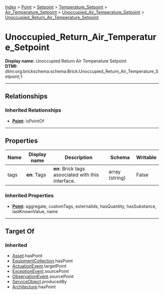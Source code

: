 [Index](../../../../../Index.md) > [Point](../../../../Point.md) > [Setpoint](../../../Setpoint.md) > [Temperature_Setpoint](../../Temperature_Setpoint.md) > [Air_Temperature_Setpoint](../Air_Temperature_Setpoint.md) > [Unoccupied_Air_Temperature_Setpoint](Unoccupied_Air_Temperature_Setpoint.md) > [Unoccupied_Return_Air_Temperature_Setpoint](#)
# Unoccupied_Return_Air_Temperature_Setpoint

**Display name:** Unoccupied Return Air Temperature Setpoint<br />
**DTMI:** dtmi:org:brickschema:schema:Brick:Unoccupied_Return_Air_Temperature_Setpoint;1

---

## Relationships
### Inherited Relationships
* **[Point](../../../../Point.md):** isPointOf

---

## Properties
|Name|Display name|Description|Schema|Writable|
|-|-|-|-|-|
|tags|**en**: Tags|**en**: Brick tags associated with this interface.|array (string)|False|
### Inherited Properties
* **[Point](../../../../Point.md):** aggregate, customTags, externalIds, hasQuantity, hasSubstance, lastKnownValue, name

---

## Target Of
### Inherited
* [Asset](../../../../../Asset/Asset.md).hasPoint
* [EquipmentCollection](../../../../../Collection/AssetCollection/EquipmentCollection/EquipmentCollection.md).hasPoint
* [ActuationEvent](../../../../../Event/PointEvent/ActuationEvent.md).targetPoint
* [ExceptionEvent](../../../../../Event/PointEvent/ExceptionEvent.md).sourcePoint
* [ObservationEvent](../../../../../Event/PointEvent/ObservationEvent.md).sourcePoint
* [ServiceObject](../../../../../Information/ServiceObject/ServiceObject.md).producedBy
* [Architecture](../../../../../Space/Architecture/Architecture.md).hasPoint
